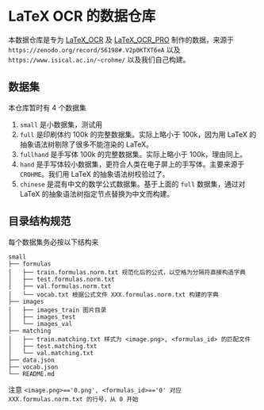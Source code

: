 # LaTeX OCR 的数据仓库

本数据仓库是专为 [LaTeX_OCR](https://github.com/LinXueyuanStdio/LaTeX_OCR) 及 [LaTeX_OCR_PRO](https://github.com/LinXueyuanStdio/LaTeX_OCR) 制作的数据，来源于 `https://zenodo.org/record/56198#.V2p0KTXT6eA` 以及 `https://www.isical.ac.in/~crohme/` 以及我们自己构建。

## 数据集

本仓库暂时有 4 个数据集

1. `small` 是小数据集，测试用
2. `full` 是印刷体约 100k 的完整数据集。实际上略小于 100k，因为用 LaTeX 的抽象语法树剔除了很多不能渲染的 LaTeX。
3. `fullhand` 是手写体 100k 的完整数据集。实际上略小于 100k，理由同上。
4. `hand` 是手写体较小数据集，更符合人类在电子屏上的手写体。主要来源于 `CROHME`。我们用 LaTeX 的抽象语法树校验过了。
5. `chinese` 是混有中文的数学公式数据集。基于上面的 `full` 数据集，通过对 LaTeX 的抽象语法树指定节点替换为中文而构建。

## 目录结构规范

每个数据集务必按以下结构来

```shell
small
├── formulas
│   ├── train.formulas.norm.txt 规范化后的公式，以空格为分隔符直接构造字典
│   ├── test.formulas.norm.txt
│   ├── val.formulas.norm.txt
│   └── vocab.txt 根据公式文件 XXX.formulas.norm.txt 构建的字典
├── images
│   ├── images_train 图片目录
│   ├── images_test
│   └── images_val
├── matching
│   ├── train.matching.txt 样式为 <image.png>, <formulas_id> 的匹配文件
│   ├── test.matching.txt
│   └── val.matching.txt
├── data.json
├── vocab.json
└── README.md
```

注意 `<image.png>=='0.png', <formulas_id>=='0' 对应 XXX.formulas.norm.txt 的行号，从 0 开始`